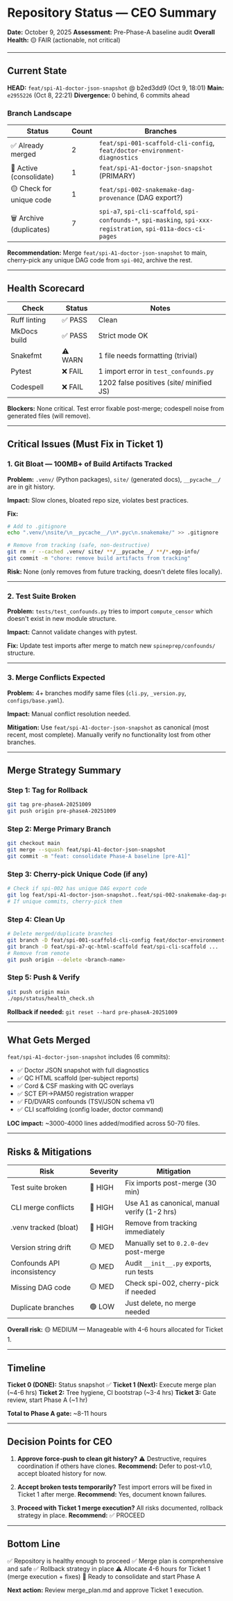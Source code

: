 # Repository Status — CEO Summary

**Date:** October 9, 2025
**Assessment:** Pre-Phase-A baseline audit
**Overall Health:** 🟡 FAIR (actionable, not critical)

---

## Current State

**HEAD:** `feat/spi-A1-doctor-json-snapshot` @ b2ed3dd9 (Oct 9, 18:01)
**Main:** `e2955226` (Oct 8, 22:21)
**Divergence:** 0 behind, 6 commits ahead

### Branch Landscape

| Status | Count | Branches |
|--------|-------|----------|
| ✅ Already merged | 2 | `feat/spi-001-scaffold-cli-config`, `feat/doctor-environment-diagnostics` |
| 🔵 Active (consolidate) | 1 | `feat/spi-A1-doctor-json-snapshot` (PRIMARY) |
| 🟡 Check for unique code | 1 | `feat/spi-002-snakemake-dag-provenance` (DAG export?) |
| 🗑️  Archive (duplicates) | 7 | `spi-a7`, `spi-cli-scaffold`, `spi-confounds-*`, `spi-masking`, `spi-xxx-registration`, `spi-011a-docs-ci-pages` |

**Recommendation:** Merge `feat/spi-A1-doctor-json-snapshot` to main, cherry-pick any unique DAG code from `spi-002`, archive the rest.

---

## Health Scorecard

| Check | Status | Notes |
|-------|--------|-------|
| Ruff linting | ✅ PASS | Clean |
| MkDocs build | ✅ PASS | Strict mode OK |
| Snakefmt | ⚠️  WARN | 1 file needs formatting (trivial) |
| Pytest | ❌ FAIL | 1 import error in `test_confounds.py` |
| Codespell | ❌ FAIL | 1202 false positives (site/ minified JS) |

**Blockers:** None critical. Test error fixable post-merge; codespell noise from generated files (will remove).

---

## Critical Issues (Must Fix in Ticket 1)

### 1. Git Bloat — 100MB+ of Build Artifacts Tracked

**Problem:** `.venv/` (Python packages), `site/` (generated docs), `__pycache__/` are in git history.

**Impact:** Slow clones, bloated repo size, violates best practices.

**Fix:**
```bash
# Add to .gitignore
echo ".venv/\nsite/\n__pycache__/\n*.pyc\n.snakemake/" >> .gitignore

# Remove from tracking (safe, non-destructive)
git rm -r --cached .venv/ site/ **/__pycache__/ **/*.egg-info/
git commit -m "chore: remove build artifacts from tracking"
```

**Risk:** None (only removes from future tracking, doesn't delete files locally).

---

### 2. Test Suite Broken

**Problem:** `tests/test_confounds.py` tries to import `compute_censor` which doesn't exist in new module structure.

**Impact:** Cannot validate changes with pytest.

**Fix:** Update test imports after merge to match new `spineprep/confounds/` structure.

---

### 3. Merge Conflicts Expected

**Problem:** 4+ branches modify same files (`cli.py`, `_version.py`, `configs/base.yaml`).

**Impact:** Manual conflict resolution needed.

**Mitigation:** Use `feat/spi-A1-doctor-json-snapshot` as canonical (most recent, most complete). Manually verify no functionality lost from other branches.

---

## Merge Strategy Summary

### Step 1: Tag for Rollback
```bash
git tag pre-phaseA-20251009
git push origin pre-phaseA-20251009
```

### Step 2: Merge Primary Branch
```bash
git checkout main
git merge --squash feat/spi-A1-doctor-json-snapshot
git commit -m "feat: consolidate Phase-A baseline [pre-A1]"
```

### Step 3: Cherry-pick Unique Code (if any)
```bash
# Check if spi-002 has unique DAG export code
git log feat/spi-A1-doctor-json-snapshot..feat/spi-002-snakemake-dag-provenance
# If unique commits, cherry-pick them
```

### Step 4: Clean Up
```bash
# Delete merged/duplicate branches
git branch -D feat/spi-001-scaffold-cli-config feat/doctor-environment-diagnostics
git branch -D feat/spi-a7-qc-html-scaffold feat/spi-cli-scaffold ...
# Remove from remote
git push origin --delete <branch-name>
```

### Step 5: Push & Verify
```bash
git push origin main
./ops/status/health_check.sh
```

**Rollback if needed:** `git reset --hard pre-phaseA-20251009`

---

## What Gets Merged

`feat/spi-A1-doctor-json-snapshot` includes (6 commits):
- ✅ Doctor JSON snapshot with full diagnostics
- ✅ QC HTML scaffold (per-subject reports)
- ✅ Cord & CSF masking with QC overlays
- ✅ SCT EPI→PAM50 registration wrapper
- ✅ FD/DVARS confounds (TSV/JSON schema v1)
- ✅ CLI scaffolding (config loader, doctor command)

**LOC impact:** ~3000-4000 lines added/modified across 50-70 files.

---

## Risks & Mitigations

| Risk | Severity | Mitigation |
|------|----------|------------|
| Test suite broken | 🔴 HIGH | Fix imports post-merge (30 min) |
| CLI merge conflicts | 🔴 HIGH | Use A1 as canonical, manual verify (1-2 hrs) |
| .venv tracked (bloat) | 🔴 HIGH | Remove from tracking immediately |
| Version string drift | 🟡 MED | Manually set to `0.2.0-dev` post-merge |
| Confounds API inconsistency | 🟡 MED | Audit `__init__.py` exports, run tests |
| Missing DAG code | 🟡 MED | Check spi-002, cherry-pick if needed |
| Duplicate branches | 🟢 LOW | Just delete, no merge needed |

**Overall risk:** 🟡 MEDIUM — Manageable with 4-6 hours allocated for Ticket 1.

---

## Timeline

**Ticket 0 (DONE):** Status snapshot ✅
**Ticket 1 (Next):** Execute merge plan (~4-6 hrs)
**Ticket 2:** Tree hygiene, CI bootstrap (~3-4 hrs)
**Ticket 3:** Gate review, start Phase A (~1 hr)

**Total to Phase A gate:** ~8-11 hours

---

## Decision Points for CEO

1. **Approve force-push to clean git history?**
   ⚠️  Destructive, requires coordination if others have clones.
   **Recommend:** Defer to post-v1.0, accept bloated history for now.

2. **Accept broken tests temporarily?**
   Test import errors will be fixed in Ticket 1 after merge.
   **Recommend:** Yes, document known failures.

3. **Proceed with Ticket 1 merge execution?**
   All risks documented, rollback strategy in place.
   **Recommend:** ✅ PROCEED

---

## Bottom Line

✅ Repository is healthy enough to proceed
✅ Merge plan is comprehensive and safe
✅ Rollback strategy in place
⚠️  Allocate 4-6 hours for Ticket 1 (merge execution + fixes)
🎯 Ready to consolidate and start Phase A

**Next action:** Review merge_plan.md and approve Ticket 1 execution.
